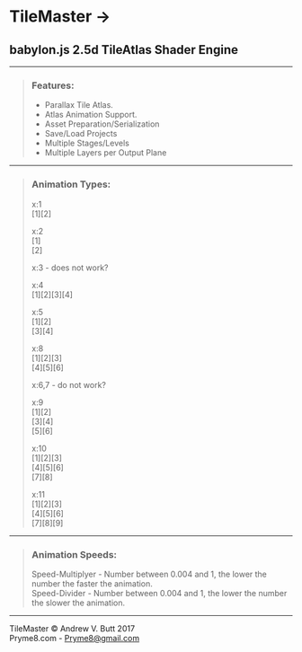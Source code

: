 # TileMaster ->
## babylon.js 2.5d TileAtlas Shader Engine
----------
>### **Features:**
>
> - Parallax Tile Atlas.
> - Atlas Animation Support.
> - Asset Preparation/Serialization
> - Save/Load Projects
> - Multiple Stages/Levels
> - Multiple Layers per Output Plane
----------
>### **Animation Types:**  
>  
> x:1  
> [1][2]
>  
> x:2  
> [1]  
> [2]  
>
> x:3 - does not work?
>  
> x:4  
> [1][2][3][4]  
>  
> x:5  
> [1][2]  
> [3][4]  
>  
> x:8  
> [1][2][3]  
> [4][5][6]  
>  
> x:6,7 - do not work?
>  
> x:9  
> [1][2]  
> [3][4]  
> [5][6]  
>  
> x:10   
> [1][2][3]  
> [4][5][6]  
> [7][8]  
>  
> x:11  
> [1][2][3]  
> [4][5][6]  
> [7][8][9]  
----------
>### **Animation Speeds:**  
> Speed-Multiplyer - Number between 0.004 and 1, the lower the number the faster the animation.  
> Speed-Divider - Number between 0.004 and 1, the lower the number the slower the animation.
----------
TileMaster © Andrew V. Butt 2017  
Pryme8.com - Pryme8@gmail.com
